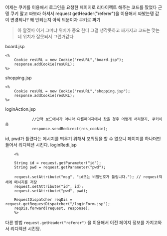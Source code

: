 어제는 쿠키를 이용해서 로그인을 요청한 페이지로 리다이렉트 해주는 코드를 짰었다 근뎅 쿠키 말고 짜보라 하셔서 
request getHeader("referer")을 이용해서 짜봤는뎅
값이 변경되나?
왜 안되는지 아직 의문이자
쿠키로 짜기
> 아 알겠따 이거 그머냐 위치가 중요 한디 그걸 생각못하고 짜가지고 코드는 맞는데  위치가 잘못되서 그런거같다


board.jsp
```
<%
	Cookie resURL = new Cookie("resURL","board.jsp");
	response.addCookie(resURL);
%>
```
shopping.jsp
```
<%
	Cookie resURL = new Cookie("resURL","shopping.jsp");
	response.addCookie(resURL);
%>
```

loginAction.jsp
```
			//만약 보드에서가 아니라 다른페이지에서 왔을 경우 어떻게 처리할지, 쿠키이용
			response.sendRedirect(res_cookie);
```
id, pwd가 틀렸다는 메시지를 띄우기 위해서 
포워딩을 할 수 없으니 페이지를 하나더만들어서 리디렉션 시킨다.
loginRedi.jsp
```
	<%
	
	String id = request.getParameter("id");
	String pwd = request.getParameter("pwd");
	
	request.setAttribute("msg", "id또는 비밀번호가 틀립니다."); // request객체에 메시지를 저장
	request.setAttribute("id", id);
	request.setAttribute("pwd", pwd);
	
	RequestDispatcher reqDis = request.getRequestDispatcher("/loginForm.jsp");
	reqDis.forward(request, response);
	%>
```



다른 방법
```request.getHeader("referer")``` 을 이용해서 이전 페이지 정보를 가지고와서 리디렉션 시킨당.

<!--stackedit_data:
eyJoaXN0b3J5IjpbLTE2NDQzMjkxNDAsLTEwOTc4NTM4ODAsNz
MwOTk4MTE2XX0=
-->